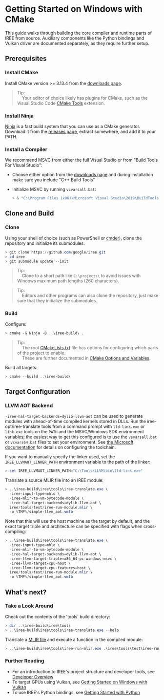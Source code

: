 # Getting Started on Windows with CMake

<!--
Notes to those updating this guide:

    * This document should be __simple__ and cover essential items only.
      Notes for optional components should go in separate files.

    * This document parallels getting_started_linux_cmake.md and
      getting_started_macos_cmake.md
      Please keep them in sync.
-->

This guide walks through building the core compiler and runtime parts of IREE
from source. Auxiliary components like the Python bindings and Vulkan driver are
documented separately, as they require further setup.

## Prerequisites

### Install CMake

Install CMake version >= 3.13.4 from the
[downloads page](https://cmake.org/download/).

> Tip:<br>
> &nbsp;&nbsp;&nbsp;&nbsp;Your editor of choice likely has plugins for CMake,
> such as the Visual Studio Code
> [CMake Tools](https://github.com/microsoft/vscode-cmake-tools) extension.

### Install Ninja

[Ninja](https://ninja-build.org/) is a fast build system that you can use as a
CMake generator. Download it from the
[releases page](https://github.com/ninja-build/ninja/releases), extract
somewhere, and add it to your PATH.

### Install a Compiler

We recommend MSVC from either the full Visual Studio or from "Build Tools For
Visual Studio":

*   Choose either option from the
    [downloads page](https://visualstudio.microsoft.com/downloads/) and during
    installation make sure you include "C++ Build Tools"
*   Initialize MSVC by running `vcvarsall.bat`:

    ```powershell
    > & "C:\Program Files (x86)\Microsoft Visual Studio\2019\BuildTools\VC\Auxiliary\Build\vcvars64.bat"
    ```

## Clone and Build

### Clone

Using your shell of choice (such as PowerShell or [cmder](https://cmder.net/)),
clone the repository and initialize its submodules:

```powershell
> git clone https://github.com/google/iree.git
> cd iree
> git submodule update --init
```

> Tip:<br>
> &nbsp;&nbsp;&nbsp;&nbsp;Clone to a short path like `C:\projects\` to avoid
> issues with Windows maximum path lengths (260 characters).

> Tip:<br>
> &nbsp;&nbsp;&nbsp;&nbsp;Editors and other programs can also clone the
> repository, just make sure that they initialize the submodules.

### Build

Configure:

```powershell
> cmake -G Ninja -B ..\iree-build\ .
```

> Tip:<br>
> &nbsp;&nbsp;&nbsp;&nbsp;The root
> [CMakeLists.txt](https://github.com/google/iree/blob/main/CMakeLists.txt)
> file has options for configuring which parts of the project to enable.<br>
> &nbsp;&nbsp;&nbsp;&nbsp;These are further documented in [CMake Options and Variables](cmake_options_and_variables.md).

Build all targets:

```powershell
> cmake --build ..\iree-build\
```

## Target Configuration

### LLVM AOT Backend

`-iree-hal-target-backends=dylib-llvm-aot` can be used to generate modules with
ahead-of-time compiled kernels stored in DLLs. Run the iree-opt/iree-translate
tools from a command prompt with `lld-link.exe` or `link.exe` tools on the
`PATH` and the MSVC/Windows SDK environment variables; the easiest way to get
this configured is to use the `vsvarsall.bat` or `vcvars64.bat` files to set
your environment. See
[the Microsoft documentation](https://docs.microsoft.com/en-us/cpp/build/building-on-the-command-line?view=vs-2019)
for details on configuring the toolchain.

If you want to manually specify the linker used, set the
`IREE_LLVMAOT_LINKER_PATH` environment variable to the path of the linker:

```powershell
> set IREE_LLVMAOT_LINKER_PATH="C:\Tools\LLVM\bin\lld-link.exe"
```

Translate a source MLIR file into an IREE module:

```powershell
> ..\iree-build\iree\tools\iree-translate.exe \
  -iree-input-type=mhlo \
  -iree-mlir-to-vm-bytecode-module \
  -iree-hal-target-backends=dylib-llvm-aot \
  iree/tools/test/iree-run-module.mlir \
  -o %TMP%/simple-llvm_aot.vmfb
```

Note that this will use the host machine as the target by default, and the
exact target triple and architecture can be specified with flags when
cross-compiling:

```powershell
> ..\iree-build\iree\tools\iree-translate.exe \
  -iree-input-type=mhlo \
  -iree-mlir-to-vm-bytecode-module \
  -iree-hal-target-backends=dylib-llvm-aot \
  -iree-llvm-target-triple=x86_64-pc-windows-msvc \
  -iree-llvm-target-cpu=host \
  -iree-llvm-target-cpu-features=host \
  iree/tools/test/iree-run-module.mlir \
  -o %TMP%/simple-llvm_aot.vmfb
```

## What's next?

### Take a Look Around

Check out the contents of the 'tools' build directory:

```powershell
> dir ..\iree-build\iree\tools
> ..\iree-build\iree\tools\iree-translate.exe --help
```

Translate a
[MLIR file](https://github.com/google/iree/blob/main/iree/tools/test/iree-run-mlir.mlir)
and execute a function in the compiled module:

```powershell
> ..\iree-build\iree\tools\iree-run-mlir.exe .\iree\tools\test\iree-run-mlir.mlir -function-input="i32=-2" -iree-hal-target-backends=vmvx -print-mlir
```

### Further Reading

*   For an introduction to IREE's project structure and developer tools, see
    [Developer Overview](../developing_iree/developer_overview.md)
*   To target GPUs using Vulkan, see
    [Getting Started on Windows with Vulkan](getting_started_windows_vulkan.md)
*   To use IREE's Python bindings, see
    [Getting Started with Python](getting_started_python.md)
